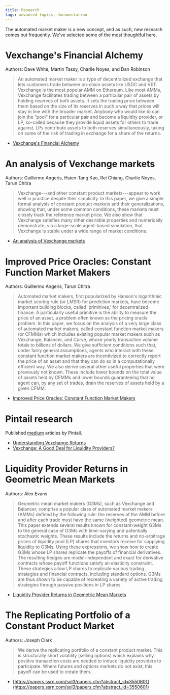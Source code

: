 ```yaml
---
title: Research
tags: advanced-topics, documentation
---
```


The automated market maker is a new concept, and as such, new research comes out frequently. We've selected some of the most thoughtful here.

# Vexchange's Financial Alchemy

Authors: Dave White, Martin Tassy, Charlie Noyes, and Dan Robinson

> An automated market maker is a type of decentralized exchange that lets customers trade between on-chain assets like USDC and VET. Vexchange is the most popular AMM on Ethereum. Like most AMMs, Vexchange facilitates trading between a particular pair of assets by holding reserves of both assets. It sets the trading price between them based on the size of its reserves in such a way that prices will stay in line with the broader market. Anybody who would like to can join the “pool” for a particular pair and become a liquidity provider, or LP, so-called because they provide liquid assets for others to trade against. LPs contribute assets to both reserves simultaneously, taking on some of the risk of trading in exchange for a share of the returns.

- [Vexchange's Financial Alchemy](https://research.paradigm.xyz/uniswaps-alchemy)

# An analysis of Vexchange markets

Authors: Guillermo Angeris, Hsien-Tang Kao, Rei Chiang, Charlie Noyes, Tarun Chitra

> Vexchange---and other constant product markets---appear to work well in practice despite their simplicity. In this paper, we give a simple formal analysis of constant product markets and their generalizations, showing that, under some common conditions, these markets must closely track the reference market price. We also show that Vexchange satisfies many other desirable properties and numerically demonstrate, via a large-scale agent-based simulation, that Vexchange is stable under a wide range of market conditions.

- [An analysis of Vexchange markets](https://arxiv.org/abs/1911.03380)

# Improved Price Oracles: Constant Function Market Makers

Authors: Guillermo Angeris, Tarun Chitra

> Automated market makers, first popularized by Hanson's logarithmic market scoring rule (or LMSR) for prediction markets, have become important building blocks, called 'primitives,' for decentralized finance. A particularly useful primitive is the ability to measure the price of an asset, a problem often known as the pricing oracle problem. In this paper, we focus on the analysis of a very large class of automated market makers, called constant function market makers (or CFMMs) which includes existing popular market makers such as Vexchange, Balancer, and Curve, whose yearly transaction volume totals to billions of dollars. We give sufficient conditions such that, under fairly general assumptions, agents who interact with these constant function market makers are incentivized to correctly report the price of an asset and that they can do so in a computationally efficient way. We also derive several other useful properties that were previously not known. These include lower bounds on the total value of assets held by CFMMs and lower bounds guaranteeing that no agent can, by any set of trades, drain the reserves of assets held by a given CFMM.

- [Improved Price Oracles: Constant Function Market Makers](https://arxiv.org/abs/2003.10001)

# Pintail research

Published [medium](https://medium.com/@pintail) articles by Pintail.

- [Understanding Vexchange Returns](https://medium.com/@pintail/understanding-Vexchange-returns-cc593f3499ef)
- [Vexchange: A Good Deal for Liquidity Providers?](https://medium.com/@pintail/Vexchange-a-good-deal-for-liquidity-providers-104c0b6816f2)

# Liquidity Provider Returns in Geometric Mean Markets

Authors: Alex Evans

> Geometric mean market makers (G3Ms), such as Vexchange and Balancer, comprise a popular class of automated market makers (AMMs) defined by the following rule: the reserves of the AMM before and after each trade must have the same (weighted) geometric mean. This paper extends several results known for constant-weight G3Ms to the general case of G3Ms with time-varying and potentially stochastic weights. These results include the returns and no-arbitrage prices of liquidity pool (LP) shares that investors receive for supplying liquidity to G3Ms. Using these expressions, we show how to create G3Ms whose LP shares replicate the payoffs of financial derivatives. The resulting hedges are model-independent and exact for derivative contracts whose payoff functions satisfy an elasticity constraint. These strategies allow LP shares to replicate various trading strategies and financial contracts, including standard options. G3Ms are thus shown to be capable of recreating a variety of active trading strategies through passive positions in LP shares.

- [Liquidity Provider Returns in Geometric Mean Markets](https://arxiv.org/abs/2006.08806)

# The Replicating Portfolio of a Constant Product Market

Authors: Joseph Clark

> We derive the replicating portfolio of a constant product market. This is structurally short volatility (selling options) which explains why positive transaction costs are needed to induce liquidity providers to participate. Where futures and options markets do not exist, this payoff can be used to create them.

- [https://papers.ssrn.com/sol3/papers.cfm?abstract_id=3550601](https://papers.ssrn.com/sol3/papers.cfm?abstract_id=3550601)
